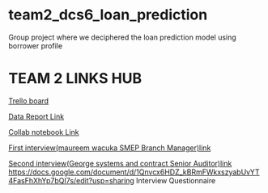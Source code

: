 # team2_dcs6_loan_prediction
Group project where we deciphered the loan prediction model using borrower profile
<h1>TEAM 2 LINKS HUB</h1>

<a href='https://trello.com/b/doZfBZIB/team2-tracking-template'>Trello board</a>

<a href='https://docs.google.com/document/d/1cdXo_8915Q9j0kt1lbFR93BNlnSFpBaVEV6AAKQYxjE/edit?ts=601a48fd'>Data Report Link</a>

<a href='https://colab.research.google.com/drive/1_thb2jQBBC3uOLHh3--z20B5iRjBizCQ?userstoinvite=fuinjoroge%40gmail.com&actionButton=1#scrollTo=YPMCNgBdD7ut'>Collab notebook  Link</a>

<a href='https://drive.google.com/file/d/1rTDF0z18xOx9H5IS_zUuOPnf9GX-hLdc/view?usp=sharing'>First interview(maureem wacuka SMEP Branch Manager)link</a>

<a href='https://doc-08-b0-docs.googleusercontent.com/docs/securesc/gc5gc3rpk396vi4r4589b45p3igl5sa2/3ld6pa5vp32l60kbv0qmkr8necncb342/1612521225000/13852864944882183031/15359376423628107819/1-MsyzZiql-uZIAbKt-5uw0wPkOeZCZ0Z?e=download&authuser=0'>Second interview(George systems and contract Senior Auditor)link</a>
https://docs.google.com/document/d/1Qnvcx6HDZ_kBRmFWkxszyabUvYT4FasFhXhYp7bQI7s/edit?usp=sharing Interview Questionnaire
